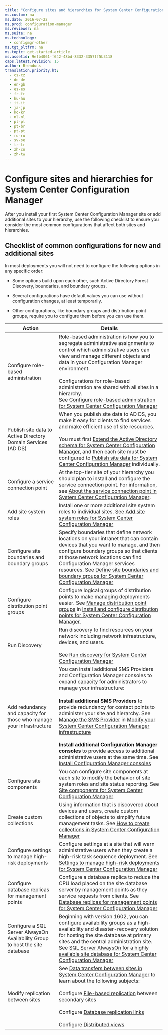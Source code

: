 ```yaml
---
title: "Configure sites and hierarchies for System Center Configuration Manager"
ms.custom: na
ms.date: 2016-07-22
ms.prod: configuration-manager
ms.reviewer: na
ms.suite: na
ms.technology:
  - configmgr-other
ms.tgt_pltfrm: na
ms.topic: get-started-article
ms.assetid: 9efb4061-f642-48bd-8332-3357ff5b3118
caps.latest.revision: 15
author: Brenduns
translation.priority.ht:
  - cs-cz
  - de-de
  - en-gb
  - es-es
  - fr-fr
  - hu-hu
  - it-it
  - ja-jp
  - ko-kr
  - nl-nl
  - pl-pl
  - pt-br
  - pt-pt
  - ru-ru
  - sv-se
  - tr-tr
  - zh-cn
  - zh-tw
---
```

# Configure sites and hierarchies for System Center Configuration Manager
After you install your first System Center Configuration Manager site or add additional sites to your hierarchy, use the following checklist to ensure you consider the most common configurations that affect both sites and hierarchies.  

## Checklist of common configurations for new and additional sites  
 In most deployments you will not need to configure the following options in any specific order:  

-   Some options build upon each other, such Active Directory Forest Discovery, boundaries,  and boundary groups.  

-   Several configurations have default values you can use without configuration changes, at least temporarily.  

-   Other configurations, like boundary groups and distribution point groups, require you to configure them before you can use them.  

|Action|Details|  
|------------|-------------|  
|Configure role-based administration|Role-based administration is how you to segregate administrative assignments to control which administrative users can view and manage different objects and data in your Configuration Manager environment.<br /><br /> Configurations for role-based administration are shared with all sites in a hierarchy.   <br />See [Configure role-based administration for System Center Configuration Manager](../../../../core/servers/deploy/configure/configure-role-based-administration.md)|  
|Publish site data to Active Directory Domain Services (AD DS)|When you publish site data to AD DS, you make it easy for clients to find services and make efficient use of site resources.<br /><br /> You must first [Extend the Active Directory schema for System Center Configuration Manager](../../../../core/plan-design/network/extend-the-active-directory-schema.md), and then each site must be configured to [Publish site data for System Center Configuration Manager](../../../../core/servers/deploy/configure/publish-site-data.md) individually.|  
|Configure a service connection point|At the top-tier site of your hierarchy you should plan to install and configure the service connection point. For information, see [About the service connection point in System Center Configuration Manager](../../../../core/servers/deploy/configure/about-the-service-connection-point.md).|  
|Add site system roles|Install one or more additional site system roles to individual sites.  See [Add site system roles for System Center Configuration Manager](../../../../core/servers/deploy/configure/add-site-system-roles.md)|  
|Configure site boundaries and boundary groups|Specify boundaries that define network locations on your intranet that can contain devices that you want to manage, and then configure boundary groups so that clients at those network locations can find Configuration Manager services resources. See [Define site boundaries and boundary groups for System Center Configuration Manager](../../../../core/servers/deploy/configure/define-site-boundaries-and-boundary-groups.md)|  
|Configure distribution point groups|Configure logical  groups of distribution points to make managing deployments easier. See [Manage distribution point groups](../../../../core/servers/deploy/configure/install-and-configure-distribution-points.md#bkmk_manage) in [Install and configure distribution points for System Center Configuration Manager](../../../../core/servers/deploy/configure/install-and-configure-distribution-points.md).|  
|Run Discovery|Run discovery to find resources on your network including network infrastructure, devices, and users.<br /><br /> See [Run discovery for System Center Configuration Manager](../../../../core/servers/deploy/configure/run-discovery.md)|  
|Add redundancy and capacity for those who manage your infrastructure|You can install additional SMS Providers and Configuration Manager consoles to expand capacity for administrators to manage your infrastructure:<br /><br /> **Install additional SMS Providers** to provide redundancy for contact points to administer your site and hierarchy. See [Manage the SMS Provider](../../../../core/servers/manage/modify-your-infrastructure.md#BKMK_ManageSMSprovider) in [Modify your System Center Configuration Manager infrastructure](../../../../core/servers/manage/modify-your-infrastructure.md)<br /><br /> **Install additional Configuration Manager consoles** to provide access to additional administrative users at the same time. See [Install Configuration Manager consoles](../../../../core/servers/deploy/install/install-consoles.md)|  
|Configure site components|You can configure site components at each site to modify the behavior of site system roles and site status reporting. See [Site components for System Center Configuration Manager](../../../../core/servers/deploy/configure/site-components.md)|  
|Create custom collections|Using information that is discovered about devices and users, create custom collections of objects to simplify future management tasks. See [How to create collections in System Center Configuration Manager](../../../../core/clients/manage/collections/create-collections.md)|  
|Configure settings to manage high-risk deployments|Configure settings at a site that will warn administrative users when they create a high-risk task sequence deployment.  See [Settings to manage high-risk deployments for System Center Configuration Manager](../../../../protect/understand/settings-to-manage-high-risk-deployments.md)|  
|Configure database replicas for management points|Configure a database replica to reduce the CPU load placed on the site database server by management points as they service requests from clients. See [Database replicas for management points for System Center Configuration Manager](../../../../core/servers/deploy/configure/database-replicas-for-management-points.md)|  
|Configure a SQL Server AlwaysOn Availability Group to host the site database|Beginning with version 1602, you can configure availability groups as a high-availability and disaster-recovery solution for hosting the site database at primary sites and the central administration site. See [SQL Server AlwaysOn for a highly available site database for System Center Configuration Manager](../../../../core/servers/deploy/configure/sql-server-alwayson-for-a-highly-available-site-database.md)|  
|Modify replication between sites|See [Data transfers between sites in System Center Configuration Manager](../../../../core/servers/manage/data-transfers-between-sites.md) to learn about the following subjects:<br /><br /> Configure [File-based replication](../../../../core/servers/manage/data-transfers-between-sites.md#bkmk_fileroute) between secondary sites<br /><br /> Configure [Database replication links](../../../../core/servers/manage/data-transfers-between-sites.md#bkmk_Dblinks)<br /><br /> Configure [Distributed views](../../../../core/servers/manage/data-transfers-between-sites.md#bkmk_distviews)|  
